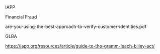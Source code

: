 IAPP

Financial Fraud

are-you-using-the-best-approach-to-verify-customer-identities.pdf

GLBA

https://iapp.org/resources/article/guide-to-the-gramm-leach-bliley-act/
